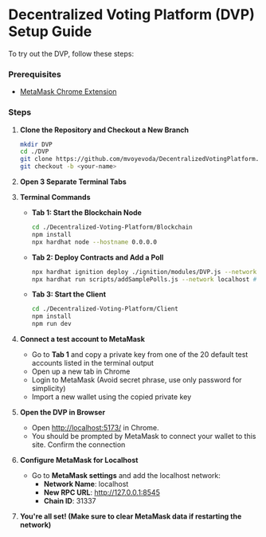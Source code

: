 # Decentralized Voting Platform (DVP) Setup Guide

To try out the DVP, follow these steps:

### Prerequisites
- [MetaMask Chrome Extension](https://chromewebstore.google.com/detail/metamask/nkbihfbeogaeaoehlefnkodbefgpgknn)

### Steps

1. **Clone the Repository and Checkout a New Branch**

   ```bash
   mkdir DVP
   cd ./DVP
   git clone https://github.com/mvoyevoda/DecentralizedVotingPlatform.git
   git checkout -b <your-name>

2.	**Open 3 Separate Terminal Tabs**
3.	**Terminal Commands**

    - **Tab 1: Start the Blockchain Node**
      ```bash
      cd ./Decentralized-Voting-Platform/Blockchain
      npm install
      npx hardhat node --hostname 0.0.0.0
      ```

    - **Tab 2: Deploy Contracts and Add a Poll**
      ```bash
      npx hardhat ignition deploy ./ignition/modules/DVP.js --network localhost
      npx hardhat run scripts/addSamplePolls.js --network localhost # Create some sample polls
      ```

    - **Tab 3: Start the Client**
      ```bash
      cd ./Decentralized-Voting-Platform/Client 
      npm install
      npm run dev
      ```

4. **Connect a test account to MetaMask**

    - Go to **Tab 1** and copy a private key from one of the 20 default test accounts listed in the terminal output
    - Open up a new tab in Chrome
    - Login to MetaMask (Avoid secret phrase, use only password for simplicity)
    - Import a new wallet using the copied private key

5. **Open the DVP in Browser**
   
    - Open [http://localhost:5173/](http://localhost:5173/) in Chrome.
    - You should be prompted by MetaMask to connect your wallet to this site. Confirm the connection

6. **Configure MetaMask for Localhost**

    - Go to **MetaMask settings** and add the localhost network:
      - **Network Name**: localhost
      - **New RPC URL**: http://127.0.0.1:8545
      - **Chain ID**: 31337

7.  **You're all set! (Make sure to clear MetaMask data if restarting the network)**
